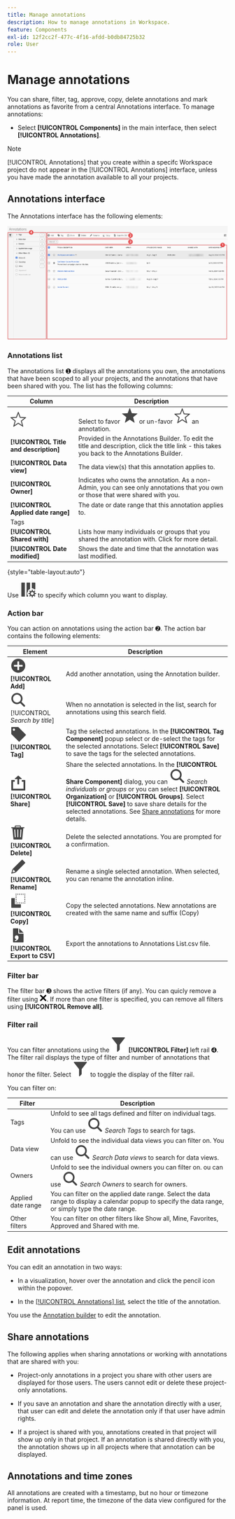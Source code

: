 ```yaml
---
title: Manage annotations
description: How to manage annotations in Workspace.
feature: Components
exl-id: 12f2cc2f-477c-4f16-afdd-b0db84725b32
role: User
---
```

# Manage annotations

You can share, filter, tag, approve, copy, delete annotations and mark annotations as favorite from a central Annotations interface. To manage annotations:

* Select **[!UICONTROL Components]** in the main interface, then select **[!UICONTROL Annotations]**.


>[!NOTE]
>
>[!UICONTROL Annotations] that you create within a specifc Workspace project do not appear in the [!UICONTROL Annotations] interface, unless you have made the annotation available to all your projects. 
>

## Annotations interface

The Annotations interface has the following elements:

![Annotations interface](assets/annotations-manager.png)

### Annotations list

The annotations list ➊ displays all the annotations you own, the annotations that have been scoped to all your projects, and the annotations that have been shared with you. The list has the following columns:

| Column | Description |
| --- | --- | 
| ![StarOutline](/help/assets/icons/StarOutline.svg)  | Select to favor ![Star](/help/assets/icons/Star.svg) or un-favor ![StarOutline](/help/assets/icons/StarOutline.svg) an annotation. |
| **[!UICONTROL Title and description]** | Provided in the Annotations Builder. To edit the title and description, click the title link - this takes you back to the Annotations Builder.  |
| **[!UICONTROL Data view]** | The data view(s) that this annotation applies to.  | 
| **[!UICONTROL Owner]** | Indicates who owns the annotation. As a non-Admin, you can see only annotations that you own or those that were shared with you. |
| **[!UICONTROL Applied date range]** | The date or date range that this annotation applies to. |
| Tags | 
| **[!UICONTROL Shared with]** | Lists how many individuals or groups that you shared the annotation with. Click for more detail. |
| **[!UICONTROL Date modified]** | Shows the date and time that the annotation was last modified. |

{style="table-layout:auto"}

Use ![ColumnSetting](/help/assets/icons/ColumnSetting.svg) to specify which column you want to display.

### Action bar

You can action on annotations using the action bar ➋. The action bar contains the following elements:

| Element | Description |
|---|---|
| ![AddCircle](/help/assets/icons/AddCircle.svg) **[!UICONTROL Add]** | Add another annotation, using the Annotation builder. |
| ![Search](/help/assets/icons/Search.svg) [!UICONTROL *Search by title*] | When no annotation is selected in the list, search for annotations using this search field. |
| ![Label](/help/assets/icons/Label.svg) **[!UICONTROL Tag]** | Tag the selected annotations. In the **[!UICONTROL Tag Component]** popup select or de-select the tags for the selected annotations. Select **[!UICONTROL Save]** to save the tags for the selected annotations. |
| ![Share](/help/assets/icons/Share.svg) **[!UICONTROL Share]** | Share the selected annotations. In the **[!UICONTROL Share Component]** dialog, you can ![Search](/help/assets/icons/Search.svg) *Search individuals or groups* or you can select **[!UICONTROL Organization]** or **[!UICONTROL Groups]**. Select **[!UICONTROL Save]** to save share details for the selected annotations. See [Share annotations](#share-annotations) for more details. |
| ![Delete](/help/assets/icons/Delete.svg) **[!UICONTROL Delete]** | Delete the selected annotations. You are prompted for a confirmation. |
| ![Edit](/help/assets/icons/Edit.svg) **[!UICONTROL Rename]** | Rename a single selected annotation. When selected, you can rename the annotation inline. |
| ![Copy](/help/assets/icons/Copy.svg)  **[!UICONTROL Copy]** | Copy the selected annotations. New annotations are created with the same name and suffix (Copy) | 
| ![FileCSV](/help/assets/icons/FileCSV.svg) **[!UICONTROL Export to CSV]** | Export the annotations to Annotations List.csv file. |

### Filter bar

The filter bar ➌ shows the active filters (if any). You can quicly remove a filter using ![CrossSize75](/help/assets/icons/CrossSize75.svg). If more than one filter is specified, you can remove all filters using **[!UICONTROL Remove all]**.

### Filter rail

You can filter annotations using the ![Filter](/help/assets/icons/Filter.svg) **[!UICONTROL Filter]** left rail ➍. The filter rail displays the type of filter and number of annotations that honor the filter. Select ![Filter](/help/assets/icons/Filter.svg) to toggle the display of the filter rail. 

You can filter on:

| Filter | Description |
|---|---|
| Tags | Unfold to see all tags defined and filter on individual tags. You can use ![Search](/help/assets/icons/Search.svg) *Search Tags* to search for tags. |
| Data view | Unfold to see the individual data views you can filter on. You can use ![Search](/help/assets/icons/Search.svg) *Search Data views* to search for data views. |
| Owners | Unfold to see the individual owners you can filter on. ou can use ![Search](/help/assets/icons/Search.svg) *Search Owners* to search for owners. |
| Applied date range | You can filter on the applied date range. Select the data range to display a calendar popup to specify the data range, or simply type the date range. |
| Other filters | You can filter on other filters like Show all, Mine, Favorites, Approved and Shared with me. |


## Edit annotations

You can edit an annotation in two ways:

* In a visualization, hover over the annotation and click the pencil icon within the popover.

* In the [[!UICONTROL Annotations] list](#annotations-list), select the title of the annotation.

You use the [Annotation builder](/help/components/annotations/create-annotations.md#annotation-builder) to edit the annotation.

## Share annotations

The following applies when sharing annotations or working with annotations that are shared with you:

* Project-only annotations in a project you share with other users are displayed for those users. The users cannot edit or delete these project-only annotations.
* If you save an annotation and share the annotation directly with a user, that user can edit and delete the annotation only if that user have admin rights.

* If a project is shared with you, annotations created in that project will show up only in that project. If an annotation is shared directly with you, the annotation shows up in all projects where that annotation can be displayed. 

## Annotations and time zones

All annotations are created with a timestamp, but no hour or timezone information. At report time, the timezone of the data view configured for the panel is used.

